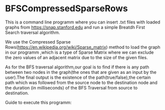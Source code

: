 # BFSCompressedSparseRows
This is a command line programm where you can insert .txt files with loaded graphs from https://snap.stanford.edu 
and run a simple Breatdh First Search traversal algorithm.


We use the Compressed Sparse Rows(https://en.wikipedia.org/wiki/Sparse_matrix) method to load the graph in our programm 
,which is a type of Sparse Matrix where we can exclude the zero values of an adjacent matrix due to the size of the given files.


As for the BFS traversal algorithm,our goal is to find if there is any path between two nodes in the 
graph(the ones that are given as an  input by the user).The final output is the existence of the path(true/false),the certain
path which was followed from the source node to the destination node and the duration (in milliseconds) of the BFS Traversal 
from source to destination.

Guide to execute this programm:


